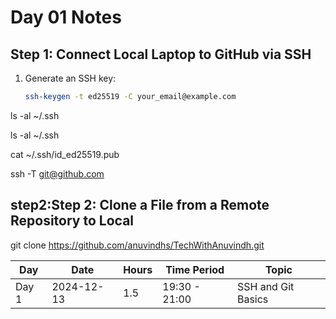 

# Day 01 Notes

## Step 1: Connect Local Laptop to GitHub via SSH
1. Generate an SSH key:
   ```bash
   ssh-keygen -t ed25519 -C your_email@example.com
ls -al ~/.ssh

ls -al ~/.ssh

cat ~/.ssh/id_ed25519.pub

ssh -T git@github.com


## step2:Step 2: Clone a File from a Remote Repository to Local
git clone https://github.com/anuvindhs/TechWithAnuvindh.git


| Day   | Date       | Hours | Time Period  | Topic              |
|-------|------------|-------|--------------|--------------------|
| Day 1 | 2024-12-13 | 1.5   | 19:30 - 21:00 | SSH and Git Basics |

